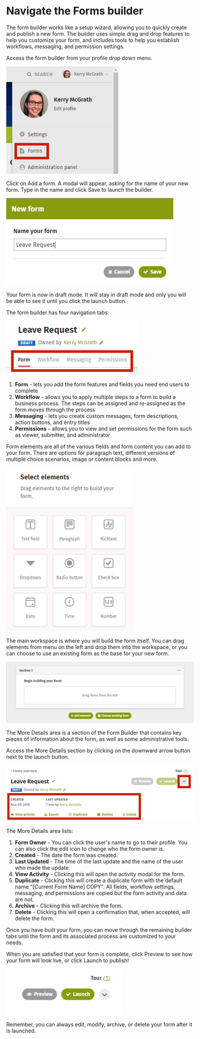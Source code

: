 # Navigate the Forms builder

The form builder works like a setup wizard, allowing you to quickly create and publish a new form. The builder uses simple drag and drop features to help you customize your form, and includes tools to help you establish workflows, messaging, and permission settings.

Access the form builder from your profile drop down menu.

![](../../../.gitbook/assets/1%20%286%29.png)

Click on Add a form. A modal will appear, asking for the name of your new form. Type in the name and click Save to launch the builder.

![](../../../.gitbook/assets/2%20%2831%29.png)

Your form is now in draft mode. It will stay in draft mode and only you will be able to see it until you click the launch button.

The form builder has four navigation tabs:

![](../../../.gitbook/assets/3%20%2810%29.png)



1. **Form** - lets you add the form features and fields you need end users to complete
2. **Workflow** - allows you to apply multiple steps to a form to build a business process. The steps can be assigned and re-assigned as the form moves through the process
3. **Messaging** - lets you create custom messages, form descriptions, action buttons, and entry titles
4. **Permissions** - allows you to view and set permissions for the form such as viewer, submitter, and administrator

Form elements are all of the various fields and form content you can add to your form. There are options for paragraph text, different versions of multiple choice scenarios, image or content blocks and more.

![](../../../.gitbook/assets/4%20%2814%29.png)

The main workspace is where you will build the form itself. You can drag elements from menu on the left and drop them into the workspace, or you can choose to use an existing form as the base for your new form.

![](../../../.gitbook/assets/5%20%289%29.png)

The More Details area is a section of the Form Builder that contains key pieces of information about the form, as well as some administrative tools.

Access the More Details section by clicking on the downward arrow button next to the launch button.

![](../../../.gitbook/assets/6%20%2811%29.png)

The More Details area lists:

1. **Form Owner** - You can click the user's name to go to their profile. You can also click the edit icon to change who the form owner is.
2. **Created** - The date the form was created.
3. **Last Updated** - The time of the last update and the name of the user who made the update.
4. **View Activity** - Clicking this will open the activity modal for the form.
5. **Duplicate** - Clicking this will create a duplicate form with the default name "\[Current Form Name\] COPY". All fields, workflow settings, messaging, and permissions are copied but the form activity and data are not.
6. **Archive** - Clicking this will archive the form.
7. **Delete** - Clicking this will open a confirmation that, when accepted, will delete the form.

Once you have built your form, you can move through the remaining builder tabs until the form and its associated process are customized to your needs.  
  
When you are satisfied that your form is complete, click Preview to see how your form will look live, or click Launch to publish!

![](../../../.gitbook/assets/7%20%288%29.png)

Remember, you can always edit, modify, archive, or delete your form after it is launched.

